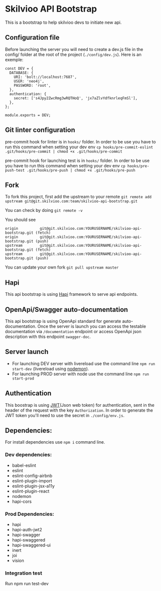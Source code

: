 # Skilvioo API Bootstrap

This is a bootstrap to help skilvioo devs to initiate new api.

## Configuration file

Before launching the server you will need to create a dev.js file in the config/ folder at the root of the project (`./config/dev.js`). Here is an exemple:

```
const DEV = {
  DATABASE: {
    URI: 'bolt://localhost:7687',
    USER: 'neo4j',
    PASSWORD: 'root',
  },
  authentication: {
    secret: ['s4Jpy2ZwcRmg3wRQTHoQ', 'jx7aZlvYdfknrleqFmSl'],
  },
};

module.exports = DEV;

```

## Git linter configuration

pre-commit hook for linter is in `hooks/` folder. In order to be use you have to run this command when setting your dev env `cp hooks/pre-commit-eslint .git/hooks/pre-commit | chmod +x .git/hooks/pre-commit`

pre-commit hook for launching test is in `hooks/` folder. In order to be use you have to run this command when setting your dev env `cp hooks/pre-push-test .git/hooks/pre-push | chmod +x .git/hooks/pre-push`

## Fork
To fork this project, first add the upstream to your remote
``` git remote add upstream git@git.skilvioo.com:team/skilvioo-api-bootstrap.git ```

You can check by doing
``` git remote -v ```

You should see
```
origin          git@git.skilvioo.com:YOURUSERNAME/skilvioo-api-bootstrap.git (fetch)
origin          git@git.skilvioo.com:YOURUSERNAME/skilvioo-api-bootstrap.git (push)
upstream        git@git.skilvioo.com:YOURUSERNAME/skilvioo-api-bootstrap.git (fetch)
upstream        git@git.skilvioo.com:YOURUSERNAME/skilvioo-api-bootstrap.git (push)
```

You can update your own fork
``` git pull upstream master ```

## Hapi

This api bootstrap is using [Hapi](https://hapijs.com/) framework to serve api endpoints.

## OpenApi/Swagger auto-documentation

This api bootstrap is using OpenApi standard for generate auto-documentation. Once the server is launch you can access the testable documentation via `/documentation` endpoint or access OpenApi json description with this endpoint `swagger-doc`.

## Server launch

* For launching DEV server with livereload use the command line `npm run start-dev` (livereload using [nodemon](https://github.com/remy/nodemon)).
* For launching PROD server with node use the command line `npm run start-prod`

## Authentication

This boostrap is using [JWT](https://jwt.io/)(Json web token) for authentication, sent in the header of the request with the key `Authorization`.
In order to generate the JWT token you'll need to use the secret in `./config/env.js`.

## Dependencies:

For install dependencies use `npm i` command line.

### Dev dependencies:

* babel-eslint
* eslint
* eslint-config-airbnb
* eslint-plugin-import
* eslint-plugin-jsx-a11y
* eslint-plugin-react
* nodemon
* hapi-cors

### Prod Dependencies:

* hapi
* hapi-auth-jwt2
* hapi-swagger
* hapi-swaggered
* hapi-swaggered-ui
* inert
* joi
* vision

### Integration test
Run npm run test-dev
